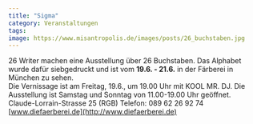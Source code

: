 ```yaml
---
title: "Sigma"
category: Veranstaltungen
tags: 
image: https://www.misantropolis.de/images/posts/26_buchstaben.jpg
---
```


26 Writer machen eine Ausstellung über 26 Buchstaben. Das Alphabet wurde dafür siebgedruckt und ist vom **19.6. - 21.6.** in der Färberei in München zu sehen.  
Die Vernissage ist am Freitag, 19.6., um 19.00 Uhr mit KOOL MR. DJ. Die Ausstellung ist Samstag und Sonntag von 11.00-19.00 Uhr geöffnet.  
Claude-Lorrain-Strasse 25 (RGB)
Telefon: 089 62 26 92 74
[www.diefaerberei.de](http://www.diefaerberei.de)